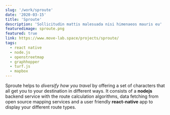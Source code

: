 ```yaml
---
slug: '/work/sproute'
date: '2020-03-15'
title: 'Sproute'
description: 'Sollicitudin mattis malesuada nisi himenaeos mauris eu'
featuredimage: sproute.png
featured: true
link: https://www.move-lab.space/projects/sproute/
tags:
  - react native
  - node.js
  - openstreetmap
  - graphhopper
  - turf.js
  - mapbox
---
```


Sproute helps to _diversify how you travel_ by offering a set of characters that all get you to your destination in different ways. It consists of a **nodejs** backend service with the route calculation algorithms, data fetching from open source mapping services and a user friendly **react-native** app to display your different route types.
